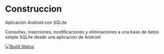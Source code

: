Construccion
============

Aplicación Android con SQLite

Consultas, inserciones, modificaciones y eliminaciones a una base de datos simple SQLite desde una aplicación de Android

[![Build Status](http://compuplaza.files.wordpress.com/2011/08/android-peek.jpg)](https://github.com/guicho0601)


